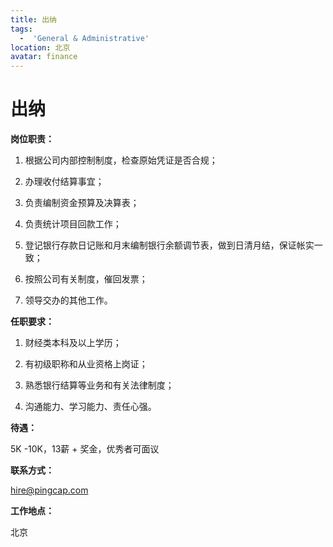 ```yaml
---
title: 出纳
tags:
  -  'General & Administrative'
location: 北京
avatar: finance
---
```


# 出纳

**岗位职责：**

1. 根据公司内部控制制度，检查原始凭证是否合规；

2. 办理收付结算事宜；

3. 负责编制资金预算及决算表；

4. 负责统计项目回款工作；

5. 登记银行存款日记账和月末编制银行余额调节表，做到日清月结，保证帐实一致；

6. 按照公司有关制度，催回发票；

7. 领导交办的其他工作。

**任职要求：**

1. 财经类本科及以上学历；

2. 有初级职称和从业资格上岗证；

3. 熟悉银行结算等业务和有关法律制度；

4. 沟通能力、学习能力、责任心强。

**待遇：**

5K -10K，13薪 + 奖金，优秀者可面议

**联系方式：**

hire@pingcap.com

**工作地点：**

北京
